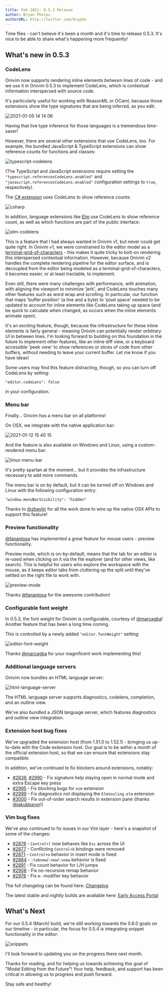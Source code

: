 ```yaml
---
title: Feb 2021: 0.5.3 Release
author: Bryan Phelps
authorURL: http://twitter.com/bryphe
---
```


Time flies - can't believe it's been a month and it's time to release 0.5.3. It's nice to be able to share what's happening more frequently!

## What's new in 0.5.3

### CodeLens

Onivim now supports rendering inline elements _between_ lines of code - and we use it in Onivim 0.5.3 to implement CodeLens, which is contextual information interspersed with source code.

It's particularly useful for working with ReasonML or OCaml, because those extensions show the type signatures that are being inferred, as you edit:

![2021-01-05 14 14 06](https://user-images.githubusercontent.com/13532591/106822428-faadee00-6633-11eb-9de6-a3fb770807d4.gif)

Having that live type inference for those languages is a tremendous time-saver!

However, there are several other extensions that use CodeLens, too. For example, the bundled JavaScript & TypeScript extensions can show reference counts for functions and classes:

![typescript-codelens](https://user-images.githubusercontent.com/13532591/106821440-04365680-6632-11eb-8844-6e614a839352.gif)

(The TypeScript and JavaScript extensions require setting the `"typescript.referencesCodeLens.enabled"` and `"javascript.referencesCodeLens.enabled"` configuration settings to `true`, respectively).

The [C# extension](https://open-vsx.org/extension/muhammad-sammy/csharp) uses CodeLens to show reference counts:

![csharp](https://user-images.githubusercontent.com/13532591/103705332-b4476f80-4f5f-11eb-8c84-cc2a2d9b99dd.gif)

In addition, language extensions like [Elm](https://open-vsx.org/extension/Elmtooling/elm-ls-vscode) use CodeLens to show reference count, as well as which functions are part of the public interface:

![elm-codelens](https://user-images.githubusercontent.com/13532591/106822417-f550a380-6633-11eb-99ec-eb839aaf1eca.png)

This is a feature that I had always wanted in Onivim v1, but never could get quite right. In Onivim v1, we were constrained to the editor model as a [terminal-grid-of-characters](https://onivim.github.io/docs/other/motivation#a-new-view-layer) - 
this makes it quite tricky to bolt-on rendering this interspersed contextual information. However, because Onivim v2 handles the complete
rendering pipeline for the editor surface, and is decoupled from the editor being modeled as a terminal-grid-of-characters, it becomes easier, or at least tractable, to implement.

Even still, there were many challenges with performance, with animation, with aligning the viewport to minimize 'jerk', and CodeLens touches
many other features such as word wrap and scrolling. In particular, our function that maps 'buffer position' (a line and a byte) to 'pixel space' needed to be updated to account for
inline elements like CodeLens taking up space (and be quick to calculate when changed, as occurs when the inline elements animate open). 

It's an exciting feature, though, because the infrastructure for these inline elements is fairly general - meaning Onivim can potentially render _arbitrary UI_ in between lines. 
I'm looking forward to building on this foundation in the future to implement other features, like an inline diff view, or a keyboard accessible 'peek view' to show references 
or slices of code from other buffers, without needing to leave your current buffer. Let me know if you have ideas!

Some users may find this feature distracting, though, so you can turn off CodeLens by setting:

```
"editor.codeLens": false
``` 

in your configuration.

### Menu bar

Finally... Onivim has a menu bar on all platforms!

On OSX, we integrate with the native application bar:

![2021-01-12 15 40 15](https://user-images.githubusercontent.com/13532591/104387736-9a240900-54ec-11eb-9978-9d3a66c9fe76.gif)

And the feature is also available on Windows and Linux, using a custom-rendered menu bar:

![linux-menu-bar](https://user-images.githubusercontent.com/13532591/106936105-04396380-66d1-11eb-9cc5-a91a5d0dd69a.png)

It's pretty spartan at the moment... but it provides the infrastructure necessary to add more commands.

The menu bar is on by default, but it can be turned off on Windows and Linux with the following configuration entry:

```
"window.menuBarVisibility": "hidden"
```

Thanks to [@zbaylin](https://twitter.com/zachbaylin) for all the work done to wire up the native OSX APIs to support this feature!

### Preview functionality

[@fanantoxa](https://twitter.com/fanantoxa) has implemented a great feature for mouse users - preview functionality.

Preview mode, which is on-by-default, means that the tab for an editor is re-used when clicking on it via the file explorer (and for other views, like search). 
This is helpful for users who explore the workspace with the mouse, as it keeps editor tabs from cluttering up the split until they've settled on the right file to work with.

![preview-mode](https://user-images.githubusercontent.com/7717033/96443563-7dda3e00-1215-11eb-9651-96b32ca36692.gif)

Thanks [@fanantoxa](https://twitter.com/fanantoxa) for the awesome contribution!

### Configurable font weight

In 0.5.3, the font weight for Onivim is configurable, courtesy of [@marcagba](https://twitter.com/marcagba)! Another feature that has been a long time coming.

This is controlled by a newly added `"editor.fontWeight"` setting:

![editor-font-weight](https://user-images.githubusercontent.com/13532591/106826500-e40b9500-663b-11eb-815d-e2235fe574f0.gif)

Thanks [@marcagba](https://twitter.com/marcagba) for your magnificent work implementing this!

### Additional language servers

Onivim now bundles an HTML language server:

![html-language-server](https://user-images.githubusercontent.com/13532591/106822846-b7a04a80-6634-11eb-876c-96299c0d6e03.gif)

The HTML language server supports diagnostics, codelens, completion, and an outline view.

We've also bundled a JSON language server, which features diagnostics and outline view integration.

### Extension host bug fixes

We've upgraded the extension host (from 1.51.0 to 1.52.1) - bringing us up-to-date with the Code extension host. Our goal
is to be within a month of the official extension host, so that we can ensure that extensions stay compatible.

In addition, we've continued to fix blockers around extensions, notably:

- [#2839](https://github.com/onivim/oni2/pulls/2839), [#2990](https://github.com/onivim/oni2/pulls/2990) - Fix signature help staying open in normal mode and extra Escape key press
- [#2995](https://github.com/onivim/oni2/pulls/2995) - Fix blocking bugs for `nim` extension
- [#2999](https://github.com/onivim/oni2/pulls/2999) - Fix diagnostics not displaying the `Elmtooling.elm` extension
- [#3000](https://github.com/onivim/oni2/pulls/3000) - Fix out-of-order search results in extension pane (thanks [@jakubbaron](https://github.com/jakubbaron)!)

### Vim bug fixes

We've also continued to fix issues in our Vim layer - here's a snapshot of some of the changes:

- [#2878](https://github.com/onivim/oni2/pulls/2878) - `Control+[` now behaves like `Esc` across the UI
- [#2877](https://github.com/onivim/oni2/pulls/2877) - Conflicting `Control+b` bindings were removed
- [#2871](https://github.com/onivim/oni2/pulls/2871) - `Control+o` behavior in insert mode is fixed
- [#2884](https://github.com/onivim/oni2/pulls/2884) - `:tabnew`/`:new`/`:vnew` behavior is fixed
- [#2891](https://github.com/onivim/oni2/pulls/2891) - Fix count behavior for L/H jumps
- [#2908](https://github.com/onivim/oni2/pulls/2908) - Fix no-recursive remap behavior
- [#2978](https://github.com/onivim/oni2/pulls/2978) - Fix `m-` modifier key behavior

The full changelog can be found here: [Changelog](https://github.com/onivim/oni2/blob/5531c29372fe93913aa1af60bfbc671542d65880/CHANGES_CURRENT.md)

The latest stable and nightly builds are available here: [Early Access Portal](https://v2.onivim.io/early-access-portal)

## What's Next

For our 0.5.4 (March) build, we're still working towards the 0.6.0 goals on our timeline - in particular, the focus for 0.5.4 is integrating snippet functionality in the editor:

![snippets](https://user-images.githubusercontent.com/13532591/106326862-0794a100-6232-11eb-9fc0-e19567d158a3.gif)

I'll look forward to updating you on the progress there next month.

Thanks for reading, and for helping us towards achieving this goal of "Modal Editing from the Future"! Your help, feedback, and support has been critical in allowing us to progress and push forward.

Stay safe and healthy!
